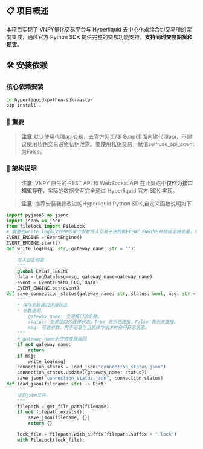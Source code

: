 ## 📋 项目概述

本项目实现了 VNPY量化交易平台与 Hyperliquid 去中心化永续合约交易所的深度集成，通过官方 Python SDK 提供完整的交易功能支持，**支持同时交易期货和现货**。

## 🛠️ 安装依赖

### 核心依赖安装

```bash
cd hyperliquid-python-sdk-master
pip install .
```
### 🚫 重要
> **注意**:默认使用代理api交易，去官方网页/更多/api里面创建代理api，不建议使用私钥交易避免私钥泄露。要使用私钥交易，赋值self.use_api_agent为False。

### 🚫 架构说明

> **注意**: VNPY 原生的 REST API 和 WebSocket API 在此集成中**仅作为接口框架存在**，实际的数据交互完全通过 Hyperliquid 官方 SDK 实现。

> **注意**: 推荐安装我修改过的Hyperliquid Python SDK,自定义函数说明如下
```python
import pyjson5 as jsonc
import json5 as json
from filelock import FileLock
# 需要在write_log同文件中的某个函数传入交易子进程的EVENT_ENGINE并赋值全局变量，觉得太麻烦可以改成print或者logger
EVENT_ENGINE = EventEngine()
EVENT_ENGINE.start()
def write_log(msg: str, gateway_name: str = ""):
    """
    写入日志信息
    """
    global EVENT_ENGINE
    data = LogData(msg=msg, gateway_name=gateway_name)
    event = Event(EVENT_LOG, data)
    EVENT_ENGINE.put(event)
def save_connection_status(gateway_name: str, status: bool, msg: str = ""):
    """
    * 保存交易接口连接状态
    * 参数说明:
        gateway_name: 交易接口的名称。
        status: 交易接口的连接状态，True 表示已连接，False 表示未连接。
        msg: 可选参数，用于记录与当前操作相关的任何日志信息。
    """
    # gateway_name为空值直接返回
    if not gateway_name:
        return
    if msg:
        write_log(msg)
    connection_status = load_json("connection_status.json")
    connection_status.update({gateway_name: status})
    save_json("connection_status.json", connection_status)
def load_json(filename: str) -> Dict:
    """
    读取json文件
    """
    filepath = get_file_path(filename)
    if not filepath.exists():
        save_json(filename, {})
        return {}

    lock_file = filepath.with_suffix(filepath.suffix + ".lock")
    with FileLock(lock_file):
